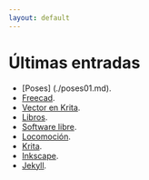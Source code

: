 ```yaml
---
layout: default
---
```

[comment]: <> (Text can be **bold**, _italic_, or ~~strikethrough~~.)

# Últimas entradas

* [Poses] (./poses01.md).
* [Freecad](./freecad01.md).
* [Vector en Krita](./krita02.html).
* [Libros](./books01.md).
* [Software libre](./libres01.html).
* [Locomoción](./locomocion.html).
* [Krita](./krita01.html).
* [Inkscape](./inkscape01.html).
* [Jekyll](./jekyll-01.md).



  



